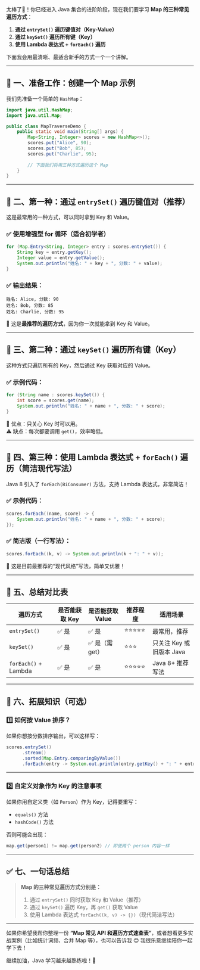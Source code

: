 太棒了👏！你已经进入 Java 集合的进阶阶段，现在我们要学习 **Map 的三种常见遍历方式**：

1. **通过 `entrySet()` 遍历键值对（Key-Value）**
2. **通过 `keySet()` 遍历所有键（Key）**
3. **使用 Lambda 表达式 + `forEach()` 遍历**

下面我会用最清晰、最适合新手的方式一个一个讲解。

---

## 🧠 一、准备工作：创建一个 Map 示例

我们先准备一个简单的 `HashMap`：

```java
import java.util.HashMap;
import java.util.Map;

public class MapTraverseDemo {
    public static void main(String[] args) {
        Map<String, Integer> scores = new HashMap<>();
        scores.put("Alice", 90);
        scores.put("Bob", 85);
        scores.put("Charlie", 95);
        
        // 下面我们将用三种方式遍历这个 Map
    }
}
```

---

## 🔁 二、第一种：通过 `entrySet()` 遍历键值对（推荐）

这是最常用的一种方式，可以同时拿到 Key 和 Value。

### ✅ 使用增强型 for 循环（适合初学者）

```java
for (Map.Entry<String, Integer> entry : scores.entrySet()) {
    String key = entry.getKey();
    Integer value = entry.getValue();
    System.out.println("姓名: " + key + ", 分数: " + value);
}
```

### ✅ 输出结果：
```
姓名: Alice, 分数: 90
姓名: Bob, 分数: 85
姓名: Charlie, 分数: 95
```

📌 这是**最推荐的遍历方式**，因为你一次就能拿到 Key 和 Value。

---

## 🔁 三、第二种：通过 `keySet()` 遍历所有键（Key）

这种方式只遍历所有的 Key，然后通过 Key 获取对应的 Value。

### ✅ 示例代码：

```java
for (String name : scores.keySet()) {
    int score = scores.get(name);
    System.out.println("姓名: " + name + ", 分数: " + score);
}
```

📌 优点：只关心 Key 时可以用。  
⚠️ 缺点：每次都要调用 `get()`，效率略低。

---

## 🔁 四、第三种：使用 Lambda 表达式 + `forEach()` 遍历（简洁现代写法）

Java 8 引入了 `forEach(BiConsumer)` 方法，支持 Lambda 表达式，非常简洁！

### ✅ 示例代码：

```java
scores.forEach((name, score) -> {
    System.out.println("姓名: " + name + ", 分数: " + score);
});
```

### ✅ 简洁版（一行写法）：

```java
scores.forEach((k, v) -> System.out.println(k + ": " + v));
```

📌 这是目前最推荐的“现代风格”写法，简单又优雅！

---

## 📝 五、总结对比表

| 遍历方式 | 是否能获取 Key | 是否能获取 Value | 推荐程度 | 适用场景 |
|----------|----------------|------------------|-----------|------------|
| `entrySet()` | ✅ 是 | ✅ 是 | ⭐⭐⭐⭐⭐ | 最常用，推荐 |
| `keySet()`   | ✅ 是 | ✅ 是（需 get） | ⭐⭐⭐ | 只关注 Key 或旧版本 Java |
| `forEach()` + Lambda | ✅ 是 | ✅ 是 | ⭐⭐⭐⭐⭐ | Java 8+ 推荐写法 |

---

## 🧩 六、拓展知识（可选）

### 1️⃣ 如何按 Value 排序？

如果你想按分数排序输出，可以这样写：

```java
scores.entrySet()
      .stream()
      .sorted(Map.Entry.comparingByValue())
      .forEach(entry -> System.out.println(entry.getKey() + ": " + entry.getValue()));
```

---

### 2️⃣ 自定义对象作为 Key 的注意事项

如果你用自定义类（如 `Person`）作为 Key，记得要重写：

- `equals()` 方法
- `hashCode()` 方法

否则可能会出现：

```java
map.get(person1) != map.get(person2) // 即使两个 person 内容一样
```

---

## ✅ 七、一句话总结

> **Map 的三种常见遍历方式分别是：**
> 1. 通过 `entrySet()` 同时获取 Key 和 Value（推荐）
> 2. 通过 `keySet()` 遍历 Key，再 `get()` 获取 Value
> 3. 使用 Lambda 表达式 `forEach((k, v) -> {})`（现代简洁写法）

---

如果你希望我帮你整理一份 **“Map 常见 API 和遍历方式速查表”**，或者想看更多实战案例（比如统计词频、合并 Map 等），也可以告诉我 😊 我很乐意继续陪你一起学下去！

继续加油，Java 学习越来越熟练啦！🚀